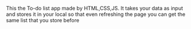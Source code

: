 This the To-do list app made by HTML,CSS,JS. 
It takes your data as input and stores it in your local so that even refreshing the page you can get the same list that you store before
